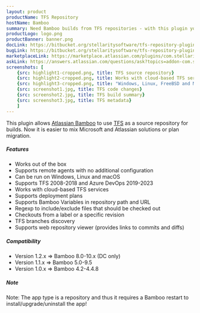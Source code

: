 ```yaml
---
layout: product
productName: TFS Repository
hostName: Bamboo
summary: Need Bamboo builds from TFS repositories - with this plugin you can do it
productLogo: logo.png
productBanner: banner.png
docLink: https://bitbucket.org/stellaritysoftware/tfs-repository-plugin/wiki/Home
bugLink: https://bitbucket.org/stellaritysoftware/tfs-repository-plugin/issues/new
marketplaceLink: https://marketplace.atlassian.com/plugins/com.stellarity.bamboo.tfs-repository-plugin/overview
askLink: https://answers.atlassian.com/questions/ask?topics=addon-com.stellarity.bamboo.tfs-repository-plu
screenshots: [
    {src: highlight1-cropped.png, title: TFS source repository}
    {src: highlight2-cropped.png, title: Works with cloud-based TFS services}
    {src: highlight3-cropped.png, title: "Windows, Linux, FreeBSD and Mac OSX are supported"}
    {src: screenshot1.jpg, title: TFS code changes}
    {src: screenshot2.jpg, title: TFS build summary}
    {src: screenshot3.jpg, title: TFS metadata}
    ]
---
```


This plugin allows [Atlassian Bamboo](https://www.atlassian.com/software/bamboo) to use [TFS](https://en.wikipedia.org/wiki/Team_Foundation_Server) as a source repository for builds. Now it is easier to mix Microsoft and Atlassian solutions or plan migration.

##### Features
* Works out of the box
* Supports remote agents with no additional configuration
* Can be run on Windows, Linux and macOS
* Supports TFS 2008-2018 and Azure DevOps 2019-2023
* Works with cloud-based TFS services
* Supports deployment plans
* Supports Bamboo Variables in repository path and URL
* Regexp to include/exclude files that should be checked out
* Checkouts from a label or a specific revision
* TFS branches discovery
* Supports web repository viewer (provides links to commits and diffs)

##### Compatibility
* Version 1.2.x => Bamboo 8.0-10.x (DC only)
* Version 1.1.x => Bamboo 5.0-9.5
* Version 1.0.x => Bamboo 4.2-4.4.8

##### Note
Note: The app type is a repository and thus it requires a Bamboo restart to install/upgrade/uninstall the app!